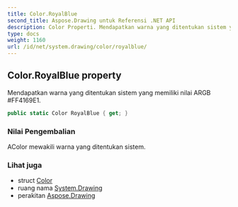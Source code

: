 ```yaml
---
title: Color.RoyalBlue
second_title: Aspose.Drawing untuk Referensi .NET API
description: Color Properti. Mendapatkan warna yang ditentukan sistem yang memiliki nilai ARGB FF4169E1.
type: docs
weight: 1160
url: /id/net/system.drawing/color/royalblue/
---
```

## Color.RoyalBlue property

Mendapatkan warna yang ditentukan sistem yang memiliki nilai ARGB #FF4169E1.

```csharp
public static Color RoyalBlue { get; }
```

### Nilai Pengembalian

AColor mewakili warna yang ditentukan sistem.

### Lihat juga

* struct [Color](../)
* ruang nama [System.Drawing](../../color/)
* perakitan [Aspose.Drawing](../../../)


